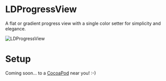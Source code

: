 LDProgressView
==============

A flat or gradient progress view with a single color setter for simplicity and elegance.

![LDProgressView](https://dl.dropboxusercontent.com/u/20180054/Github%20Resources/LD-progress-view-improved.png)

# Setup
Coming soon... to a [CocoaPod](http://cocoapods.org) near you! :-)
